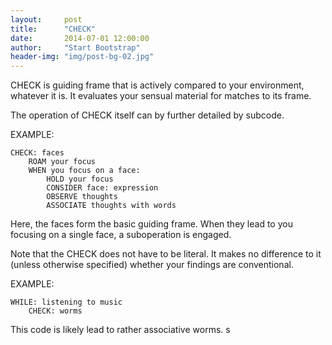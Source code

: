 ```yaml
---
layout:     post
title:      "CHECK"
date:       2014-07-01 12:00:00
author:     "Start Bootstrap"
header-img: "img/post-bg-02.jpg"
---
```


CHECK is guiding frame that is actively compared to your environment, whatever it is. It evaluates your sensual material for matches to its frame.

The operation of CHECK itself can by further detailed by subcode.

EXAMPLE:

```
CHECK: faces
	ROAM your focus
	WHEN you focus on a face:
		HOLD your focus
		CONSIDER face: expression
		OBSERVE thoughts
		ASSOCIATE thoughts with words
```

Here, the faces form the basic guiding frame. When they lead to you focusing on a single face, a suboperation is engaged.

Note that the CHECK does not have to be literal. It makes no difference to it (unless otherwise specified) whether your findings are conventional.

EXAMPLE:

```
WHILE: listening to music
	CHECK: worms
```

This code is likely lead to rather associative worms.
s
